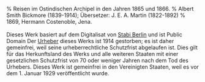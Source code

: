 ﻿% Reisen im Ostindischen Archipel in den Jahren 1865 und 1866.
% Albert Smith Bickmore (1839-1914); Übersetzer: J. E. A. Martin (1822-1892)
% 1869, Hermann Costenoble, Jena. 
 <br/><br/>Dieses Werk basiert auf dem Digitalisat von [Stabi Berlin](http://resolver.staatsbibliothek-berlin.de/SBB00006CDD00000000) und ist Public Domain Der [Urheber](https://en.wikipedia.org/wiki/Albert_S._Bickmore) dieses Werks ist 1914 gestorben; es ist daher gemeinfrei, weil seine urheberrechtliche Schutzfrist abgelaufen ist. Dies gilt für das Herkunftsland des Werks und alle weiteren Staaten mit einer gesetzlichen Schutzfrist von 70 oder weniger Jahren nach dem Tod des Urhebers. Dieses Werk ist gemeinfrei in den Vereinigten Staaten, weil es vor dem 1. Januar 1929 veröffentlicht wurde.
